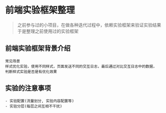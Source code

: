 # 前端实验框架整理
> 之前参与过的小项目，在做各种迭代过程中，依赖实验框架来验证实验结果
> 于是整理之前使用过的实验框架

## 前端实验框架背景介绍
    常见场景
    样式优化实验，使用不同样式，页面发送不同的交互日志，最后通过对比交互日志中的数据，
    判断样式实验是否是有优化效果

## 实验的注意事项
    - 实验配置(流量划分, 实验内容配置等)
    - 实验分层(每层之间互相不干扰)


